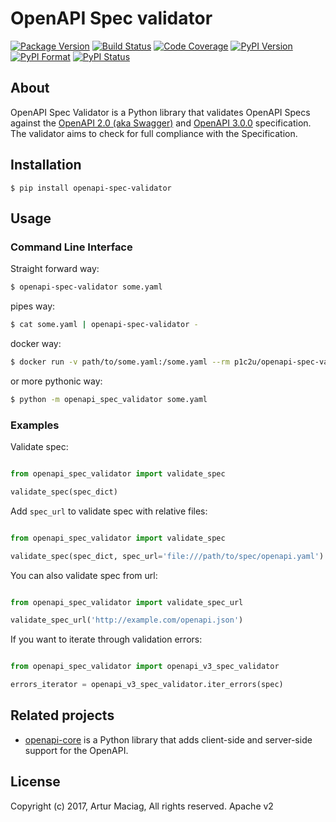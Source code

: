 # OpenAPI Spec validator

[![Package Version](https://img.shields.io/pypi/v/openapi-spec-validator.svg)](https://pypi.python.org/pypi/openapi-spec-validator)
[![Build Status](https://travis-ci.org/p1c2u/openapi-spec-validator.svg?branch=master)](https://travis-ci.org/p1c2u/openapi-spec-validator)
[![Code Coverage](https://img.shields.io/codecov/c/github/p1c2u/openapi-spec-validator/master.svg?style=flat)](https://codecov.io/github/p1c2u/openapi-spec-validator?branch=master)
[![PyPI Version](https://img.shields.io/pypi/pyversions/openapi-spec-validator.svg)](https://pypi.python.org/pypi/openapi-spec-validator)
[![PyPI Format](https://img.shields.io/pypi/format/openapi-spec-validator.svg)](https://pypi.python.org/pypi/openapi-spec-validator)
[![PyPI Status](https://img.shields.io/pypi/status/openapi-spec-validator.svg)](https://pypi.python.org/pypi/openapi-spec-validator)

## About

OpenAPI Spec Validator is a Python library that validates OpenAPI Specs against the [OpenAPI 2.0 (aka Swagger)](https://github.com/OAI/OpenAPI-Specification/blob/master/versions/2.0.md) and [OpenAPI 3.0.0](https://github.com/OAI/OpenAPI-Specification/blob/master/versions/3.0.0.md) specification. The validator aims to check for full compliance with the Specification.

## Installation

    $ pip install openapi-spec-validator

## Usage

### Command Line Interface

Straight forward way:

```bash
$ openapi-spec-validator some.yaml
```

pipes way:

```bash
$ cat some.yaml | openapi-spec-validator -
```

docker way:

```bash
$ docker run -v path/to/some.yaml:/some.yaml --rm p1c2u/openapi-spec-validator /some.yaml
```

or more pythonic way:

```bash
$ python -m openapi_spec_validator some.yaml
```

### Examples

Validate spec:

```python

from openapi_spec_validator import validate_spec

validate_spec(spec_dict)
```

Add `spec_url` to validate spec with relative files:

```python

from openapi_spec_validator import validate_spec

validate_spec(spec_dict, spec_url='file:///path/to/spec/openapi.yaml')
```

You can also validate spec from url:

```python

from openapi_spec_validator import validate_spec_url

validate_spec_url('http://example.com/openapi.json')
```

If you want to iterate through validation errors:

```python

from openapi_spec_validator import openapi_v3_spec_validator

errors_iterator = openapi_v3_spec_validator.iter_errors(spec)
```

## Related projects

* [openapi-core](https://github.com/p1c2u/openapi-core) is a Python library that adds client-side and server-side support for the OpenAPI.

## License

Copyright (c) 2017, Artur Maciag, All rights reserved.
Apache v2
